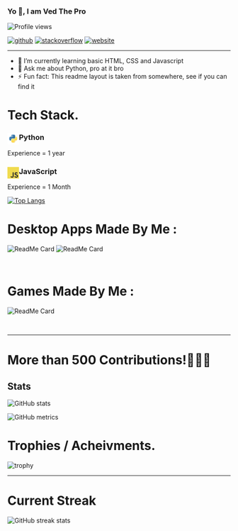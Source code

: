 <!-- markdownlint-disable-file -->

### Yo 👋, I am Ved The Pro

![Profile views](https://gpvc.arturio.dev/Ved-programmer)


<a href="https://github.com/Ved-programmer"><img src='https://cdn.jsdelivr.net/npm/simple-icons@3.0.1/icons/github.svg' alt='github' height='20'></a>
<a href="https://stackoverflow.com/users/14334440/ved-rathi"><img src='https://cdn.jsdelivr.net/npm/simple-icons@3.0.1/icons/stackoverflow.svg' alt='stackoverflow' height='20'></a> 
<a href="https://Ved-programmer.github.io/Ved-programmer"><img src='https://cdn.jsdelivr.net/npm/simple-icons@3.0.1/icons/icloud.svg' alt='website' height='20'></a> 

---

- 🌱 I’m currently learning basic HTML, CSS and Javascript
- 💬 Ask me about Python, pro at it bro
- ⚡ Fun fact: This readme layout is taken from somewhere, see if you can find it

# Tech Stack.

### <img align="left" alt="Python" width="26px" src="icons/python.png" /> Python
Experience = 1 year
### <img align="left" alt="JavaScript" width="26px" src="icons/javascript.png" /> JavaScript
Experience = 1 Month
<!-- ### <img align="left" alt="HTML5" width="26px" src="icons/html.png" /> HTML
Experience = 1 Month -->
<!-- ### <img align="left" alt="CSS3" width="26px" src="icons/css.png" /> CSS
Experience = 1 Month -->

[![Top Langs](https://github-readme-stats.vercel.app/api/top-langs/?username=Ved-programmer&theme=dark)](https://github.com/anuraghazra/github-readme-stats)

# Desktop Apps Made By Me :

![ReadMe Card](https://github-readme-stats.vercel.app/api/pin/?username=Ved-programmer&repo=Login-System&theme=dark)
![ReadMe Card](https://github-readme-stats.vercel.app/api/pin/?username=Ved-programmer&repo=Numerical-Base-Converter&theme=dark)

<br />

# Games Made By Me : 


![ReadMe Card](https://github-readme-stats.vercel.app/api/pin/?username=Ved-programmer&repo=TypingPro&theme=dark)

<br />

---

# More than 500 Contributions!🥳🎊🎉



## Stats

![GitHub stats](https://github-readme-stats.vercel.app/api?username=Ved-programmer&show_icons=true&count_private=true&theme=dark)  

![GitHub metrics](https://metrics.lecoq.io/Ved-programmer)


# Trophies / Acheivments.

![trophy](https://github-profile-trophy.vercel.app/?username=Ved-programmer)

---
# Current Streak
![GitHub streak stats](https://github-readme-streak-stats.herokuapp.com/?user=Ved-programmer&theme=dark)  


